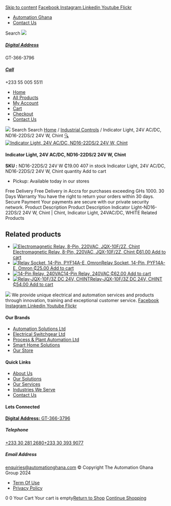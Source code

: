 [Skip to content](https://store.automationghana.com/product/indicator-light-nd16-22ds-2-24v-w-chint/#content)
[ Facebook ](https://www.facebook.com/automationgh/) [ Instagram ](https://www.instagram.com/automationgh/) [ Linkedin ](https://www.linkedin.com/company/the-automation-ghana-limited/) [ Youtube ](https://www.youtube.com/channel/UCurrRDUSm5oIW39VXjn1u0w) [ Flickr ](https://www.flickr.com/photos/181794037@N07/)
  * [ Automation Ghana ](https://automationghana.com)
  * [ Contact Us ](https://store.automationghana.com/contact/)


Search
[ ![](https://store.automationghana.com/wp-content/uploads/2024/04/Website-TAGG-Logo-BLUE.png) ](https://store.automationghana.com/)
[ ](https://maps.app.goo.gl/m4xeaagWCNbLk4jM6)
#####  [ Digital Address ](https://maps.app.goo.gl/m4xeaagWCNbLk4jM6)
GT-366-3796 
[ ](tel:+233550055511)
#####  [ Call ](tel:+233550055511)
+233 55 005 5511 
  * [Home](https://store.automationghana.com/)
  * [All Products](https://store.automationghana.com/shop/)
  * [My Account](https://store.automationghana.com/my-account/)
  * [Cart](https://store.automationghana.com/cart/)
  * [Checkout](https://store.automationghana.com/checkout/)
  * [Contact Us](https://store.automationghana.com/contact/)


[![](https://store.automationghana.com/wp-content/uploads/2024/04/AutomationGhana_logo_white.png)](https://store.automationghana.com)
Search
Search
[Home](https://store.automationghana.com) / [Industrial Controls](https://store.automationghana.com/product-category/industrial-controls/) / Indicator Light, 24V AC/DC, ND16-22DS/2 24V W, Chint
[🔍](https://store.automationghana.com/product/indicator-light-nd16-22ds-2-24v-w-chint/)
[![Indicator Light, 24V AC/DC, ND16-22DS/2 24V W, Chint](https://store.automationghana.com/wp-content/uploads/2020/04/ND16-22DS_4-AC_DC-230V-W.jpg)](https://store.automationghana.com/wp-content/uploads/2020/04/ND16-22DS_4-AC_DC-230V-W.jpg)
####  Indicator Light, 24V AC/DC, ND16-22DS/2 24V W, Chint 
**SKU :** ND16-22DS/2 24V W 
₵19.00
407 in stock
Indicator Light, 24V AC/DC, ND16-22DS/2 24V W, Chint quantity
Add to cart
  * Pickup: Available today in our stores


Free Delivery 
Free Delivery in Accra for purchases exceeding GHs 1000. 
30 Days Warranty 
You have the right to return your orders within 30 days. 
Secure Payment 
Your payments are secure with our private security network. 
Product Description
Product Description
Indicator Light-ND16-22DS/2 24V W, Chint | Chint, Indicator Light, 24VAC/DC, WHITE 
Related Products 
## Related products
  * [![Electromagnetic Relay, 8-Pin, 220VAC, JQX-10F/2Z, Chint](https://store.automationghana.com/wp-content/uploads/2020/04/11-Pin-Relay-JQX-10F_3Z-220VAC-Chint-2-300x300.jpg)Electromagnetic Relay, 8-Pin, 220VAC, JQX-10F/2Z, Chint ₵61.00 ](https://store.automationghana.com/product/8-pin-relay-jqx-10f-2z-220vac-chint/)
[Add to cart](https://store.automationghana.com/product/indicator-light-nd16-22ds-2-24v-w-chint/?add-to-cart=1603)
  * [![Relay Socket, 14-Pin, PYF14A-E, Omron](https://store.automationghana.com/wp-content/uploads/2020/04/14-Pin-Relay-Socket-PTF14A-E-Omron.jpg)Relay Socket, 14-Pin, PYF14A-E, Omron ₵25.00 ](https://store.automationghana.com/product/14-pin-relay-socket-pyf14a-e-omron/)
[Add to cart](https://store.automationghana.com/product/indicator-light-nd16-22ds-2-24v-w-chint/?add-to-cart=1598)
  * [![14-Pin Relay, 240VAC](https://store.automationghana.com/wp-content/uploads/2020/04/14-Pin-Relay-MY4IN-220_240AC-S-Omron.jpg)14-Pin Relay, 240VAC ₵62.00 ](https://store.automationghana.com/product/14-pin-relay-my4in-220-240ac-s-omron/)
[Add to cart](https://store.automationghana.com/product/indicator-light-nd16-22ds-2-24v-w-chint/?add-to-cart=1599)
  * [![Relay-JQX-10F/3Z DC 24V, CHINT](https://store.automationghana.com/wp-content/uploads/2020/04/11-Pin-Relay-JQX-10F_3Z-220VAC-Chint-2-300x300.jpg)Relay-JQX-10F/3Z DC 24V, CHINT ₵54.00 ](https://store.automationghana.com/product/relay-jqx-10f-3z-dc-24v-chint/)
[Add to cart](https://store.automationghana.com/product/indicator-light-nd16-22ds-2-24v-w-chint/?add-to-cart=1593)


![](https://store.automationghana.com/wp-content/uploads/2024/04/AutomationGhana_logo_white.png)
We provide unique electrical and automation services and products through innovation, training and exceptional customer service.
[ Facebook ](https://www.facebook.com/automationgh/) [ Instagram ](https://www.instagram.com/automationgh/) [ Linkedin ](https://www.linkedin.com/company/the-automation-ghana-limited/) [ Youtube ](https://www.youtube.com/channel/UCurrRDUSm5oIW39VXjn1u0w) [ Flickr ](https://www.flickr.com/photos/181794037@N07/)
#### Our Brands
  * [ Automation Solutions Ltd ](https://store.automationghana.com/product/indicator-light-nd16-22ds-2-24v-w-chint/)
  * [ Electrical Switchgear Ltd ](https://store.automationghana.com/product/indicator-light-nd16-22ds-2-24v-w-chint/)
  * [ Process & Plant Automation Ltd ](https://store.automationghana.com/product/indicator-light-nd16-22ds-2-24v-w-chint/)
  * [ Smart Home Solutions ](https://store.automationghana.com/product/indicator-light-nd16-22ds-2-24v-w-chint/)
  * [ Our Store ](https://store.automationghana.com/product/indicator-light-nd16-22ds-2-24v-w-chint/)


#### Quick Links
  * [ About Us ](https://store.automationghana.com/product/indicator-light-nd16-22ds-2-24v-w-chint/)
  * [ Our Solutions ](https://store.automationghana.com/product/indicator-light-nd16-22ds-2-24v-w-chint/)
  * [ Our Services ](https://store.automationghana.com/product/indicator-light-nd16-22ds-2-24v-w-chint/)
  * [ Industries We Serve ](https://store.automationghana.com/product/indicator-light-nd16-22ds-2-24v-w-chint/)
  * [ Contact Us ](https://store.automationghana.com/product/indicator-light-nd16-22ds-2-24v-w-chint/)


#### Lets Connected
[**Digital Address:** GT-366-3796](https://maps.app.goo.gl/m4xeaagWCNbLk4jM6)
#####  Telephone 
[ +233 30 281 2680](tel:+233302812680)[+233 30 393 9077](https://store.automationghana.com/product/indicator-light-nd16-22ds-2-24v-w-chint/+233303939077)
#####  Email Address 
enquiries@automationghana.com 
© Copyright The Automation Ghana Group 2024
  * [ Term Of Use ](https://store.automationghana.com/product/indicator-light-nd16-22ds-2-24v-w-chint/)
  * [ Privacy Policy ](https://store.automationghana.com/product/indicator-light-nd16-22ds-2-24v-w-chint/)


0
0
Your Cart
Your cart is empty[Return to Shop](https://store.automationghana.com/shop/)
[Continue Shopping](https://store.automationghana.com/product/indicator-light-nd16-22ds-2-24v-w-chint/)
